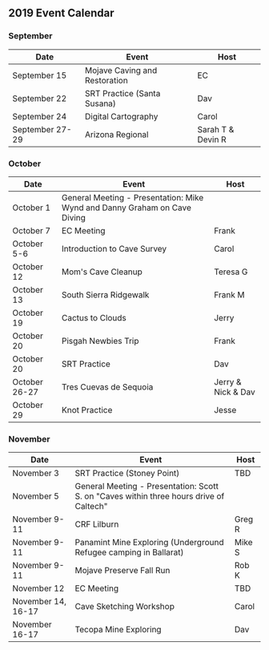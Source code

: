 ## 2019 Event Calendar
### September
| Date | Event | Host |
| --- | --- | --- |
| September 15 | Mojave Caving and Restoration | EC |
| September 22 | SRT Practice (Santa Susana) | Dav |
| September 24 | Digital Cartography | Carol |
| September 27-29 | Arizona Regional | Sarah T & Devin R |

### October
| Date | Event | Host |
| --- | --- | --- |
| October 1 | General Meeting - Presentation: Mike Wynd and Danny Graham on Cave Diving | |
| October 7 | EC Meeting | Frank |
| October 5-6 | Introduction to Cave Survey | Carol |
| October 12 | Mom's Cave Cleanup | Teresa G |
| October 13 | South Sierra Ridgewalk | Frank M |
| October 19 | Cactus to Clouds | Jerry |
| October 20 | Pisgah Newbies Trip | Frank |
| October 20 | SRT Practice | Dav |
| October 26-27 | Tres Cuevas de Sequoia | Jerry & Nick & Dav |
| October 29 | Knot Practice | Jesse |

### November
| Date | Event | Host |
| --- | --- | --- |
| November 3 | SRT Practice (Stoney Point) | TBD |
| November 5 | General Meeting - Presentation: Scott S. on "Caves within three hours drive of Caltech" | |
| November 9-11 | CRF Lilburn | Greg R |
| November 9-11 | Panamint Mine Exploring  (Underground Refugee camping in Ballarat) | Mike S |
| November 9-11 | Mojave Preserve Fall Run | Rob K |
| November 12 | EC Meeting | TBD |
| November 14, 16-17 | Cave Sketching Workshop | Carol |
| November 16-17 | Tecopa Mine Exploring | Dav |
